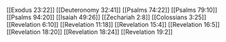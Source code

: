 [[Exodus 23:22]]
[[Deuteronomy 32:41]]
[[Psalms 74:22]]
[[Psalms 79:10]]
[[Psalms 94:20]]
[[Isaiah 49:26]]
[[Zechariah 2:8]]
[[Colossians 3:25]]
[[Revelation 6:10]]
[[Revelation 11:18]]
[[Revelation 15:4]]
[[Revelation 16:5]]
[[Revelation 18:20]]
[[Revelation 18:24]]
[[Revelation 19:2]]
